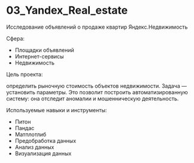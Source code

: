 # 03_Yandex_Real_estate
Исследование объявлений о продаже квартир Яндекс.Недвижимость

Сфера:

- Площадки объявлений
- Интернет-сервисы
- Недвижимость

Цель проекта:

определить рыночную стоимость объектов недвижимости. Задача — установить параметры. Это позволит построить автоматизированную систему: она отследит аномалии и мошенническую деятельность.

Используемые навыки и инструменты:

- Питон
- Пандас
- Матплотлиб
- Предобработка данных
- Анализ данных
- Визуализация данных
